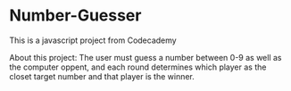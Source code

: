 # Number-Guesser
This is a javascript project from Codecademy

About this project:
The user must guess a number between 0-9 as well as the computer oppent, and each round determines which player as the closet target number
and that player is the winner.
